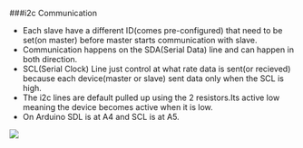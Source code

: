 ###i2c Communication


 * Each slave have a different ID(comes pre-configured) that need to be set(on master) before master starts communication with slave.
 * Communication happens on the SDA(Serial Data) line and can happen in both direction.
 * SCL(Serial Clock) Line just control at what rate data is sent(or recieved) because each device(master or slave) sent data only when the SCL is high.
 * The i2c lines are default pulled up using the 2 resistors.Its active low meaning the device becomes active when it is low.
 * On Arduino SDL is at A4 and SCL is at A5.

<img src="http://www1.coocox.org/images/COX/I2C_Mastet.PNG"> 
